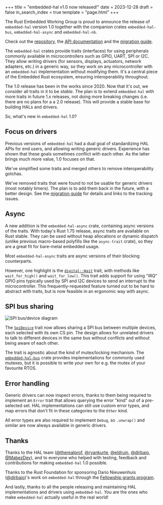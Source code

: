 +++
title = "embedded-hal v1.0 now released!"
date = 2023-12-28
draft = false
in_search_index = true
template = "page.html"
+++

The Rust Embedded Working Group is proud to announce the release of `embedded-hal` version 1.0 together with the
companion crates `embedded-hal-bus`, `embedded-hal-async` and `embedded-hal-nb`.

Check out the [repository](https://github.com/rust-embedded/embedded-hal), the [API documentation](https://github.com/rust-embedded/embedded-hal#crates) and the [migration guide](https://github.com/rust-embedded/embedded-hal/blob/master/docs/migrating-from-0.2-to-1.0.md).

The `embedded-hal` crates provide traits (interfaces) for using peripherals commonly available in microcontrollers
such as GPIO, UART, SPI or I2C. They allow writing drivers (for sensors, displays, actuators, network adapters, etc.) in
a generic way, so they work on any microcontroller with an `embedded-hal` implementation without
modifying them. It's a central piece of the Embedded Rust ecosystem, ensuring interoperability throughout.

The 1.0 release has been in the works since 2020. Now that it's out, we consider all
traits in it to be *stable*. The plan is to extend `embedded-hal` with more traits in future 1.x releases,
not doing more breaking changes (i.e. there are no plans for a a 2.0 release). This will provide a stable
base for building HALs and drivers.

So, what's new in `embedded-hal` 1.0?

<!-- more -->

## Focus on drivers

Previous versions of `embedded-hal` had a dual goal of standardizing HAL APIs for end users, and allowing writing generic drivers. 
Experience has shown that these goals sometimes conflict with each other. As the latter brings much more value, 1.0 focuses on that.

We've simplified some traits and merged others to remove interoperability gotchas.

We've removed traits that were found to not be usable for generic drivers (most notably timers). The plan is to add
them back in the future, with a better design. See the [migration guide](https://github.com/rust-embedded/embedded-hal/blob/master/docs/migrating-from-0.2-to-1.0.md) for details and links to the tracking issues.

## Async

A new addition is the `embedded-hal-async` crate, containing async versions of the traits. With today's Rust 1.75 release,
async traits are available on Rust stable. They can be used without heap allocations or dynamic
dispatch (unlike previous macro-based polyfills like the `async-trait` crate), so they are a great fit for bare-metal embedded usage.

Most `embedded-hal-async` traits are async versions of their blocking counterparts.

However, one highlight is the [`digital::Wait`](https://docs.rs/embedded-hal-async/1.0.0/embedded_hal_async/digital/trait.Wait.html) trait, with methods like `wait_for_high()` and `wait_for_low()`. This trait adds support for using "IRQ" GPIO pins typically used by SPI and I2C devices to send an interrupt to the microcontroller. This frequently-requested feature turned out to be hard to abstract with traits, but is now feasible in an ergonomic way with async.

## SPI bus sharing

![SPI bus/device diagram](../spi-shared-bus.svg)

The [`SpiDevice`](https://docs.rs/embedded-hal/1.0.0/embedded_hal/spi/index.html) trait now allows sharing a SPI bus between multiple devices, each selected with its own CS pin. The design allows for unrelated drivers to talk to different devices in the same bus without conflicts and without being aware of each other. 

The trait is agnostic about the kind of mutex/locking mechanism. The [`embedded-hal-bus`](https://docs.rs/embedded-hal-bus/0.1.0/embedded_hal_bus/spi/index.html) crate provides implementations for commonly used mutexes, but it is possible to write your own for e.g. the mutex of your favourite RTOS.

## Error handling

Generic drivers can now inspect errors, thanks to them being required to implement an `Error` trait
that allows querying the error "kind" out of a pre-selected set. HAL implementations can still use custom error types,
and map errors that don't fit in these categories to the `Other` kind.

All error types are also required to implement `Debug`, so `.unwrap()` and similar are now always available in generic drivers.

## Thanks

Thanks to the HAL team ([@therealprof](https://github.com/therealprof), [@ryankurte](https://github.com/ryankurte), [@eldruin](https://github.com/eldruin), [@dirbaio](https://github.com/Dirbaio), [@MabezDev](https://github.com/MabezDev)), and to everyone who helped with testing, feedback and contributions for making `embedded-hal` 1.0 possible.

Thanks to the Rust Foundation for sponsoring Dario Nieuwenhuis ([@dirbaio](https://github.com/Dirbaio))'s work on `embedded-hal` through the [Fellowship grants program](https://foundation.rust-lang.org/news/announcing-the-rust-foundation-s-2023-fellows/).

And lastly, thanks to all the people releasing and maintaining HAL implementations and drivers using `embedded-hal`. *You* are the ones who make `embedded-hal` actually useful in the real world!
